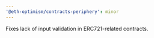```yaml
---
'@eth-optimism/contracts-periphery': minor
---
```


Fixes lack of input validation in ERC721-related contracts.
